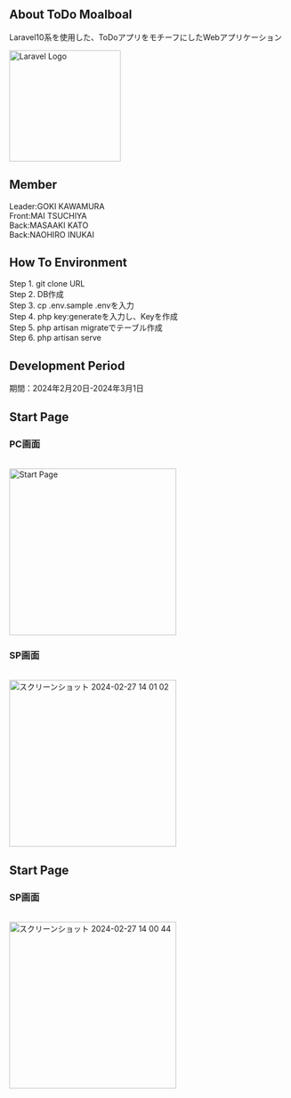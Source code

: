 

## About ToDo Moalboal

<p>
Laravel10系を使用した、ToDoアプリをモチーフにしたWebアプリケーション
</p>
<p><a href="https://laravel.com" target="_blank"><img src="https://raw.githubusercontent.com/laravel/art/master/logo-lockup/5%20SVG/2%20CMYK/1%20Full%20Color/laravel-logolockup-cmyk-red.svg" width="200" alt="Laravel Logo"></a></p>

## Member
<p>
 Leader:GOKI KAWAMURA<br>
 Front:MAI TSUCHIYA<br>
 Back:MASAAKI KATO<br>
 Back:NAOHIRO INUKAI<br>
</p>

## How To Environment

<p>
 Step 1. git clone URL<br>
 Step 2. DB作成<br>
 Step 3. cp .env.sample .envを入力<br>
 Step 4. php key:generateを入力し、Keyを作成<br>
 Step 5. php artisan migrateでテーブル作成<br>
 Step 6. php artisan serve<br>
</p>

## Development Period
<p>
期間：2024年2月20日-2024年3月1日
</p>

## Start Page
<h3>PC画面</h3><br>
<img width="300" alt="Start Page" src="https://github.com/goki11reds327/todo_moalboal/assets/127312306/af3a97c8-5728-42e8-9240-27b1d6270747">

<h3>SP画面</h3><br>
<img width="300" alt="スクリーンショット 2024-02-27 14 01 02" src="https://github.com/goki11reds327/todo_moalboal/assets/127312306/46acc2df-3b65-48bf-8f5b-6399afdbdab3">

## Start Page
<h3>SP画面</h3><br>
<img width="300" alt="スクリーンショット 2024-02-27 14 00 44" src="https://github.com/goki11reds327/todo_moalboal/assets/127312306/ef6dba13-9d11-4e4b-aafc-b54cd8f22d5f">
